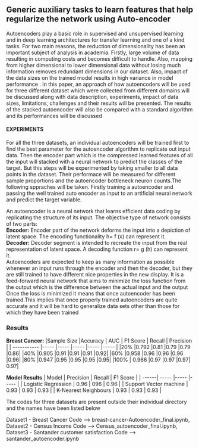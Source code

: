 ## Generic auxiliary tasks to learn features that help regularize the network using Auto-encoder

Autoencoders play a basic role in supervised and
unsupervised learning and in deep learning architectures for
transfer learning and one of a kind tasks. For two main reasons,
the reduction of dimensionality has been an important subject of
analysis in academia. Firstly, large volume of data resulting in
computing costs and becomes difficult to handle. Also, mapping
from higher dimensional to lower dimensional data without losing
much information removes redundant dimensions in our dataset.
Also, impact of the data sizes on the trained model results in
high variance in model performance . In this paper, an approach
of how autoencoders will be used for three different dataset
which were collected from different domains will be discussed
along with data description, experiments, impact of data sizes,
limitations, challenges and their results will be presented. The
results of the stacked autoencoder will also be compared with a
standard algorithm and its performances will be discussed


#### EXPERIMENTS

For all the three datasets, an individual autoencoders will
be trained first to find the best parameter for the autoencoder
algorithm to replicate out input data. Then the encoder part
which is the compressed learned features of all the input will
stacked with a neural network to predict the classes of the
target. But this steps will be experimented by taking smaller
to all data points in the dataset. Their performace will be
measured for different sample proportions and the autoencoder
bottleneck neuron counts.The following sppraches will be
taken. Firstly training a autoencoder and passing the well
trained auto encoder as input to an artificial neural network
and predict the target variable.

An autoencoder is a neural network that learns efficient data
coding by replicating the structure of its input.   The objective type of network consists of two parts:  
**Encoder:** Encoder part of the network deforms the input
into a depiction of latent space. The encoding functionality
h= f (x) can represent it.  
**Decoder:** Decoder segment is intended to recreate the
input from the real representation of latent space. A decoding
function r= g (h) can represent it.  
Autoencoders are expected to keep as many information
as possible whenever an input runs through the encoder and
then the decoder, but they are still trained to have different
nice properties in the new display. It is a feed-forward neural
network that aims to minimize the loss function from the
output which is the difference between the actual input and
the output Once the loss is minimized it means that once
autoencoder has been trained.This implies that once properly
trained autoencoders are quite accurate and it will be hard to
generalize data sets other than those for which they have been
trained

### Results

**Breast Cancer:**
|Sample Size |Accuracy | AUC | F1 Score | Recall | Precision |
| ----------- |----- |----- |----- |----- |----- |
|20% |0.792 |0.81 |0.79 |0.79 |0.86|
|40% |0.905 |0.91 |0.91 |0.91 |0.92|
|60% |0.958 |0.96 |0.96 |0.96 |0.96|
|80% |0.947 |0.95 |0.95 |0.95 |0.95|
|100% | 0.966 |0.97 |0.97 |0.97| 0.97|

**Model Results**
 | Model |  Precision |  Recall  | F1   Score | 
 | ------| ----- |----- |----- |
 | Logistic Regression  | 0.96 |  096  | 0.96 | 
 | Support Vector machine |  0.93  | 0.93 |  0.93 | 
 | K-Nearest Neighbours  | 0.93  | 0.93 |  0.93 | 


The codes for three datasets are present outside their individual directory and the names have been listed below

Dataset1 - Breast Cancer Code -->  breast-cancer-Autoencoder_final.ipynb, 
Dataset2 - Census Income Code -->  Census_autoencoder_final.ipynb, 
Dataset3 - Santander customer satisfaction Code -->  santander_autoencoder.ipynb


